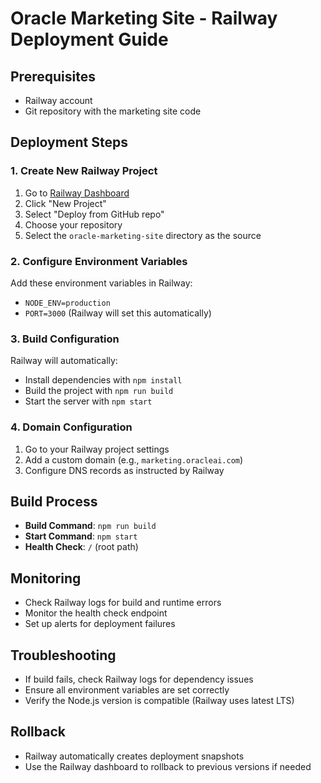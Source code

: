 # Oracle Marketing Site - Railway Deployment Guide

## Prerequisites
- Railway account
- Git repository with the marketing site code

## Deployment Steps

### 1. Create New Railway Project
1. Go to [Railway Dashboard](https://railway.app/dashboard)
2. Click "New Project"
3. Select "Deploy from GitHub repo"
4. Choose your repository
5. Select the `oracle-marketing-site` directory as the source

### 2. Configure Environment Variables
Add these environment variables in Railway:
- `NODE_ENV=production`
- `PORT=3000` (Railway will set this automatically)

### 3. Build Configuration
Railway will automatically:
- Install dependencies with `npm install`
- Build the project with `npm run build`
- Start the server with `npm start`

### 4. Domain Configuration
1. Go to your Railway project settings
2. Add a custom domain (e.g., `marketing.oracleai.com`)
3. Configure DNS records as instructed by Railway

## Build Process
- **Build Command**: `npm run build`
- **Start Command**: `npm start`
- **Health Check**: `/` (root path)

## Monitoring
- Check Railway logs for build and runtime errors
- Monitor the health check endpoint
- Set up alerts for deployment failures

## Troubleshooting
- If build fails, check Railway logs for dependency issues
- Ensure all environment variables are set correctly
- Verify the Node.js version is compatible (Railway uses latest LTS)

## Rollback
- Railway automatically creates deployment snapshots
- Use the Railway dashboard to rollback to previous versions if needed 